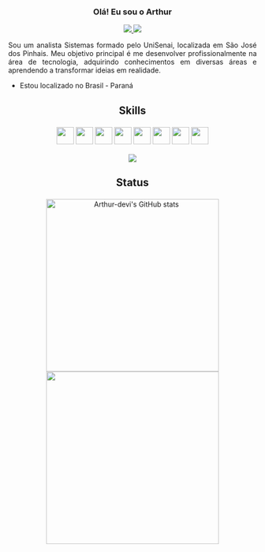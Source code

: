 ### <p align="center"> <Strong>Olá! Eu sou o Arthur</Strong></p>

<div align="center"><a target="_blank" href="https://www.linkedin.com/in/arthur-davi-santos-2243891a2/"><img src="https://img.shields.io/badge/linkedin-%230077B5.svg?&style=for-the-badge&logo=linkedin&logoColor=white" /> </a> <a target="_blank" href="mailto:arthurlag6@gmail.com"><img src="https://img.shields.io/badge/Gmail-D14836?style=for-the-badge&logo=gmail&logoColor=white" /> </a></div>

<p align="justify">Sou um analista Sistemas formado pelo UniSenai, localizada em São José dos Pinhais. Meu objetivo principal é me desenvolver profissionalmente na área de tecnologia, adquirindo conhecimentos em diversas áreas e aprendendo a transformar ideias em realidade.</p>

*  Estou localizado no Brasil - Paraná





## <p align="center"><strong>Skills</strong></p>

<div align="center">
    <img src="https://cdn.jsdelivr.net/gh/devicons/devicon/icons/javascript/javascript-original.svg" height= 35px/>
    <img src="https://cdn.jsdelivr.net/gh/devicons/devicon/icons/html5/html5-original.svg" height= 35px/>
    <img src="https://cdn.jsdelivr.net/gh/devicons/devicon/icons/css3/css3-original.svg" height= 35px/>
    <img src="https://cdn.jsdelivr.net/gh/devicons/devicon/icons/java/java-original.svg" height= 35px/>
    <img src="https://cdn.jsdelivr.net/gh/devicons/devicon/icons/nodejs/nodejs-original.svg" height= 35px/>
    <img src="https://cdn.jsdelivr.net/gh/devicons/devicon@latest/icons/angular/angular-original.svg" height= 35px/>
    <img src="https://cdn.jsdelivr.net/gh/devicons/devicon/icons/php/php-original.svg" height= 35px/>
    <img src="https://cdn.jsdelivr.net/gh/devicons/devicon/icons/git/git-original.svg" height= 35px/>
</div>

<br>

<div align="center">
    <img src ="https://github-readme-stats.vercel.app/api/top-langs/?username=anuraghazra&layout=compact">
</div>



## <p align="center">Status</p>

<div align="center"> 
    <img width="350px" src="https://github-readme-stats.vercel.app/api?username=Arthur-devi&show_icons=true&theme=dracula" alt="Arthur-devi's GitHub stats" /> <img width="350px" src="https://github-readme-streak-stats.herokuapp.com?user=Arthur-devi&theme=dracula&locale=pt-br"/>
</div>
